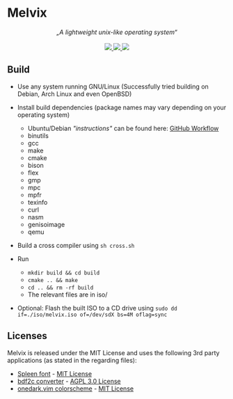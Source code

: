# Melvix
<p align="center">
    <i>„A lightweight unix-like operating system“</i>
    <br><br>
    <a href="https://travis-ci.com/marvinborner/Melvix" target="_blank">
        <img src="https://img.shields.io/travis/marvinborner/Melvix?style=for-the-badge" />
    </a>
    <a href="https://app.codacy.com/manual/marvin-borner/Melvix/dashboard" target="_blank">
        <img src="https://img.shields.io/codacy/grade/4ae29e218d7c439eaa549ea828ffcaac?style=for-the-badge" />
    </a>
    <a href="https://marvinborner.de/melvix/" target="_blank">
        <img src="https://img.shields.io/badge/download-latest-brightgreen?style=for-the-badge" />
    </a>
</p>

## Build
* Use any system running GNU/Linux (Successfully tried building on Debian, Arch Linux and even OpenBSD)

* Install build dependencies (package names may vary depending on your operating system)
  * Ubuntu/Debian _"instructions"_ can be found here: [GitHub Workflow](https://raw.githubusercontent.com/marvinborner/Melvix/master/.github/workflows/build.yml)
  * binutils
  * gcc
  * make
  * cmake
  * bison
  * flex
  * gmp
  * mpc
  * mpfr
  * texinfo
  * curl
  * nasm
  * genisoimage
  * qemu

* Build a cross compiler using `sh cross.sh`

* Run
  * `mkdir build && cd build`
  * `cmake .. && make`
  * `cd .. && rm -rf build`
  * The relevant files are in iso/

* Optional: Flash the built ISO to a CD drive using `sudo dd if=./iso/melvix.iso of=/dev/sdX bs=4M oflag=sync`

## Licenses
Melvix is released under the MIT License and uses the following 3rd party applications (as stated in the regarding files): 
* [Spleen font](https://github.com/fcambus/spleen) - [MIT License](https://github.com/fcambus/spleen/blob/5759e9abb130b89ba192edc5324b12ef07b7dad3/LICENSE)
* [bdf2c converter](https://github.com/pixelmatix/bdf2c) - [AGPL 3.0 License](https://github.com/pixelmatix/bdf2c/blob/b07deb7a484751b3e3fb6c952f6bc54b1b2950fd/AGPL-3.0.txt)
* [onedark.vim colorscheme](https://github.com/joshdick/onedark.vim/) - [MIT License](https://github.com/joshdick/onedark.vim/blob/fe035976117ba5c2481df3b2cad3bb0a8b045b9f/LICENSE)
